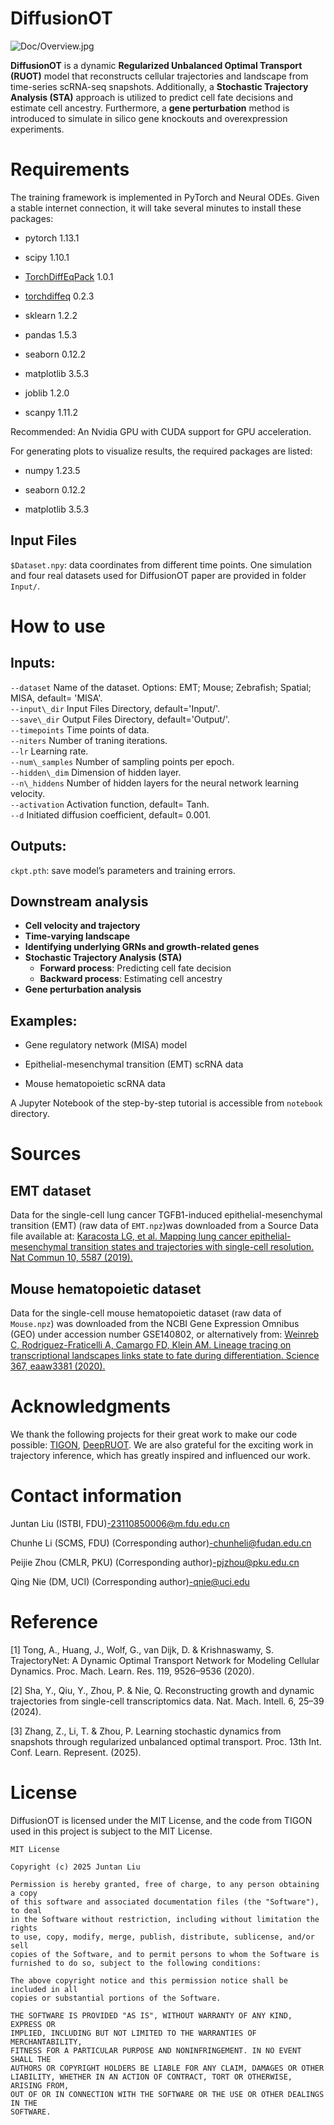 # **DiffusionOT** 
![Doc/Overview.jpg](https://github.com/liujuntan/DiffusionOT/blob/main/Doc/Overview.jpg)




**DiffusionOT** is a dynamic **Regularized Unbalanced Optimal Transport (RUOT)** model that reconstructs cellular trajectories and landscape from time-series scRNA-seq snapshots. Additionally, a **Stochastic Trajectory Analysis (STA)** approach is utilized to predict cell fate decisions and estimate cell ancestry. Furthermore, a **gene perturbation** method is introduced to simulate in silico gene knockouts and overexpression experiments. 





# Requirements



The training framework is implemented in PyTorch and Neural ODEs. Given a stable internet connection, it will take several minutes to install these packages:



* pytorch 1.13.1

* scipy 1.10.1

* [TorchDiffEqPack](https://jzkay12.github.io/TorchDiffEqPack/TorchDiffEqPack.odesolver.html) 1.0.1

* [torchdiffeq](https://github.com/rtqichen/torchdiffeq) 0.2.3

* sklearn 1.2.2

* pandas 1.5.3

* seaborn 0.12.2

* matplotlib 3.5.3

* joblib 1.2.0

* scanpy 1.11.2



Recommended: An Nvidia GPU with CUDA support for GPU acceleration.



For generating plots to visualize results, the required packages are listed:



* numpy 1.23.5

* seaborn 0.12.2

* matplotlib 3.5.3





## Input Files

`$Dataset.npy`: data coordinates from different time points. One simulation and four real datasets used for DiffusionOT paper are provided in folder `Input/`. 





# How to use

## Inputs:

`--dataset` Name of the dataset. Options: EMT; Mouse; Zebrafish; Spatial; MISA, default= 'MISA'. \
`--input\_dir` Input Files Directory, default='Input/'. \
`--save\_dir` Output Files Directory, default='Output/'. \
`--timepoints` Time points of data. \
`--niters` Number of traning iterations. \
`--lr` Learning rate. \
`--num\_samples` Number of sampling points per epoch. \
`--hidden\_dim` Dimension of hidden layer. \
`--n\_hiddens` Number of hidden layers for the neural network learning velocity. \
`--activation` Activation function, default= Tanh. \
`--d` Initiated diffusion coefficient, default= 0.001. 





## Outputs:

`ckpt.pth`: save model’s parameters and training errors.

## Downstream analysis

- **Cell velocity and trajectory**
- **Time-varying landscape**
- **Identifying underlying GRNs and growth-related genes**
- **Stochastic Trajectory Analysis (STA)**
  - **Forward process**: Predicting cell fate decision
  - **Backward process**: Estimating cell ancestry
- **Gene perturbation analysis**


## Examples:

* Gene regulatory network (MISA) model

* Epithelial-mesenchymal transition (EMT) scRNA data

* Mouse hematopoietic scRNA data

A Jupyter Notebook of the step-by-step tutorial is accessible from `notebook` directory. 



# Sources

## EMT dataset

Data for the single-cell lung cancer TGFB1-induced epithelial-mesenchymal transition (EMT) (raw data of `EMT.npz`)was downloaded from a Source Data file available at: [Karacosta LG, et al. Mapping lung cancer epithelial-mesenchymal transition states and trajectories with single-cell resolution. Nat Commun 10, 5587 (2019).](https://www.nature.com/articles/s41467-019-13441-6#Sec3042)

## Mouse hematopoietic dataset

Data for the single-cell mouse hematopoietic dataset (raw data of `Mouse.npz`) was downloaded from the NCBI Gene Expression Omnibus (GEO) under accession number GSE140802, or alternatively from: [Weinreb C, Rodriguez-Fraticelli A, Camargo FD, Klein AM. Lineage tracing on transcriptional landscapes links state to fate during differentiation. Science 367, eaaw3381 (2020).](https://github.com/AllonKleinLab/paper-data/tree/master/Lineage\_tracing\_on\_transcriptional\_landscapes\_links\_state\_to\_fate\_during\_differentiation#experiment-3-in-vitro-cytokine-perturbations)



# Acknowledgments

We thank the following projects for their great work to make our code possible: [TIGON](https://github.com/yutongo/TIGON/), [DeepRUOT](https://github.com/zhenyiizhang/DeepRUOT/). We are also grateful for the exciting work in trajectory inference, which has greatly inspired and influenced our work.



# Contact information



Juntan Liu (ISTBI, FDU)-23110850006@m.fdu.edu.cn

Chunhe Li (SCMS, FDU) (Corresponding author)-chunheli@fudan.edu.cn

Peijie Zhou (CMLR, PKU) (Corresponding author)-pjzhou@pku.edu.cn

Qing Nie (DM, UCI) (Corresponding author)-qnie@uci.edu





# Reference

[1] Tong, A., Huang, J., Wolf, G., van Dijk, D. & Krishnaswamy, S. TrajectoryNet: A Dynamic Optimal Transport Network for Modeling Cellular Dynamics. Proc. Mach. Learn. Res. 119, 9526–9536 (2020).

[2] Sha, Y., Qiu, Y., Zhou, P. & Nie, Q. Reconstructing growth and dynamic trajectories from single-cell transcriptomics data. Nat. Mach. Intell. 6, 25–39 (2024).

[3] Zhang, Z., Li, T. & Zhou, P. Learning stochastic dynamics from snapshots through regularized unbalanced optimal transport. Proc. 13th Int. Conf. Learn. Represent. (2025).

# License

DiffusionOT is licensed under the MIT License, and the code from TIGON used in this project is subject to the MIT License.
```
MIT License

Copyright (c) 2025 Juntan Liu

Permission is hereby granted, free of charge, to any person obtaining a copy
of this software and associated documentation files (the "Software"), to deal
in the Software without restriction, including without limitation the rights
to use, copy, modify, merge, publish, distribute, sublicense, and/or sell
copies of the Software, and to permit persons to whom the Software is
furnished to do so, subject to the following conditions:

The above copyright notice and this permission notice shall be included in all
copies or substantial portions of the Software.

THE SOFTWARE IS PROVIDED "AS IS", WITHOUT WARRANTY OF ANY KIND, EXPRESS OR
IMPLIED, INCLUDING BUT NOT LIMITED TO THE WARRANTIES OF MERCHANTABILITY,
FITNESS FOR A PARTICULAR PURPOSE AND NONINFRINGEMENT. IN NO EVENT SHALL THE
AUTHORS OR COPYRIGHT HOLDERS BE LIABLE FOR ANY CLAIM, DAMAGES OR OTHER
LIABILITY, WHETHER IN AN ACTION OF CONTRACT, TORT OR OTHERWISE, ARISING FROM,
OUT OF OR IN CONNECTION WITH THE SOFTWARE OR THE USE OR OTHER DEALINGS IN THE
SOFTWARE.
```
